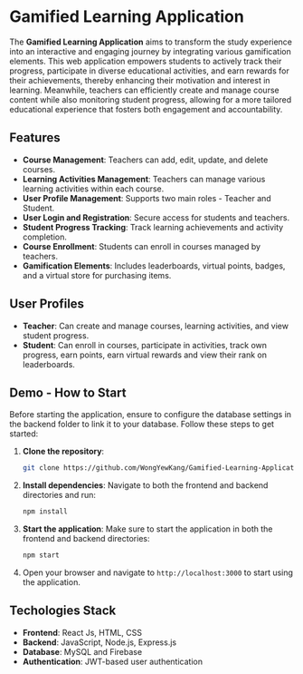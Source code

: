 # Gamified Learning Application

The **Gamified Learning Application** aims to transform the study experience into an interactive and engaging journey by integrating various gamification elements. This web application empowers students to actively track their progress, participate in diverse educational activities, and earn rewards for their achievements, thereby enhancing their motivation and interest in learning. Meanwhile, teachers can efficiently create and manage course content while also monitoring student progress, allowing for a more tailored educational experience that fosters both engagement and accountability.

## Features
- **Course Management**: Teachers can add, edit, update, and delete courses.
- **Learning Activities Management**: Teachers can manage various learning activities within each course.
- **User Profile Management**: Supports two main roles - Teacher and Student.
- **User Login and Registration**: Secure access for students and teachers.
- **Student Progress Tracking**: Track learning achievements and activity completion.
- **Course Enrollment**: Students can enroll in courses managed by teachers.
- **Gamification Elements**: Includes leaderboards, virtual points, badges, and a virtual store for purchasing items.

## User Profiles
- **Teacher**: Can create and manage courses, learning activities, and view student progress.
- **Student**: Can enroll in courses, participate in activities, track own progress, earn points, earn virtual rewards and view their rank on leaderboards.

## Demo - How to Start

Before starting the application, ensure to configure the database settings in the backend folder to link it to your database. Follow these steps to get started:

1. **Clone the repository**:
    ```bash
    git clone https://github.com/WongYewKang/Gamified-Learning-Application.git
    ```

2. **Install dependencies**:
    Navigate to both the frontend and backend directories and run:
    ```bash
    npm install
    ```
    
3. **Start the application**:
   Make sure to start the application in both the frontend and backend directories:
    ```bash
    npm start
    ```
4. Open your browser and navigate to `http://localhost:3000` to start using the application.

## Techologies Stack
- **Frontend**: React Js, HTML, CSS
- **Backend**: JavaScript, Node.js, Express.js
- **Database**: MySQL and Firebase
- **Authentication**: JWT-based user authentication

